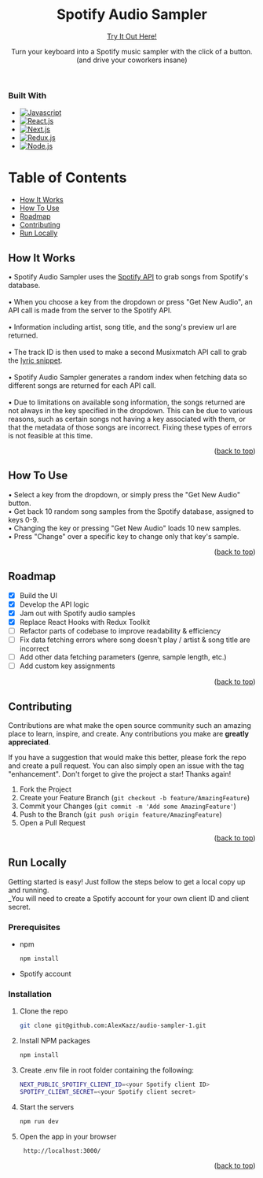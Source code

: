 <!-- [![Contributors][contributors-shield]][contributors-url]
[![Stargazers][stars-shield]][stars-url]
[![Issues][issues-shield]][issues-url] -->

<div>
<h1 align="center">Spotify Audio Sampler</h1>

<p align="center">
<a href="https://audio-sampler-1.vercel.app/">Try It Out Here!</a>
</p>

<p align="center">
Turn your keyboard into a Spotify music sampler with the click of a button.
<br/>
(and drive your coworkers insane)
</p>
</div>
<br />

### Built With

- [![Javascript][javascript]][javascript-url]
- [![React.js][react.js]][react-url]
- [![Next.js][next.js]][next.js-url]
- [![Redux.js][redux.js]][redux.js-url]
- [![Node.js][node.js]][node.js-url]

# Table of Contents

- [How It Works](#how-it-works)
- [How To Use](#how-to-use)
- [Roadmap](#roadmap)
- [Contributing](#contributing)
- [Run Locally](#run-locally)

## How It Works

• Spotify Audio Sampler uses the <a href="https://developer.spotify.com/">Spotify API</a> to grab songs from Spotify's database.
<br/>
<br/>
• When you choose a key from the dropdown or press "Get New Audio", an API call is made from the server to the Spotify API.
<br/>
<br/>
• Information including artist, song title, and the song's preview url are returned.
<br/>
<br/>
• The track ID is then used to make a second Musixmatch API call to grab the <a href="https://developer.musixmatch.com/documentation/api-reference/track-snippet-get">lyric snippet</a>.
<br/>
<br/>
• Spotify Audio Sampler generates a random index when fetching data so different songs are returned for each API call.
<br/>
<br/>
• Due to limitations on available song information, the songs returned are not always in the key specified in the dropdown. This can be due to various reasons, such as certain songs not having a key associated with them, or that the metadata of those songs are incorrect. Fixing these types of errors is not feasible at this time.

<p align="right">(<a href="#table-of-contents">back to top</a>)</p>

## How To Use

• Select a key from the dropdown, or simply press the "Get New Audio" button.
<br/>
• Get back 10 random song samples from the Spotify database, assigned to keys 0-9.
<br/>
• Changing the key or pressing "Get New Audio" loads 10 new samples.
<br/>
• Press "Change" over a specific key to change only that key's sample.

<p align="right">(<a href="#table-of-contents">back to top</a>)</p>

## Roadmap

- [x] Build the UI
- [x] Develop the API logic
- [x] Jam out with Spotify audio samples
- [x] Replace React Hooks with Redux Toolkit
- [ ] Refactor parts of codebase to improve readability & efficiency
- [ ] Fix data fetching errors where song doesn't play / artist & song title are incorrect
- [ ] Add other data fetching parameters (genre, sample length, etc.)
- [ ] Add custom key assignments

<p align="right">(<a href="#table-of-contents">back to top</a>)</p>

## Contributing

Contributions are what make the open source community such an amazing place to learn, inspire, and create. Any contributions you make are **greatly appreciated**.

If you have a suggestion that would make this better, please fork the repo and create a pull request. You can also simply open an issue with the tag "enhancement".
Don't forget to give the project a star! Thanks again!

1. Fork the Project
2. Create your Feature Branch (`git checkout -b feature/AmazingFeature`)
3. Commit your Changes (`git commit -m 'Add some AmazingFeature'`)
4. Push to the Branch (`git push origin feature/AmazingFeature`)
5. Open a Pull Request

<p align="right">(<a href="#table-of-contents">back to top</a>)</p>

## Run Locally

Getting started is easy! Just follow the steps below to get a local copy up and running.
<br/>
\_You will need to create a Spotify account for your own client ID and client secret.

### Prerequisites

- npm
  ```sh
  npm install
  ```
- Spotify account

### Installation

1. Clone the repo
   ```sh
   git clone git@github.com:AlexKazz/audio-sampler-1.git
   ```
2. Install NPM packages
   ```sh
   npm install
   ```
3. Create .env file in root folder containing the following:
   ```sh
   NEXT_PUBLIC_SPOTIFY_CLIENT_ID=<your Spotify client ID>
   SPOTIFY_CLIENT_SECRET=<your Spotify client secret>
   ```
4. Start the servers
   ```js
   npm run dev
   ```
5. Open the app in your browser
   ```sh
    http://localhost:3000/
   ```

<p align="right">(<a href="#table-of-contents">back to top</a>)</p>

[contributors-shield]: https://img.shields.io/github/contributors/AlexKazz/audio-sampler-1
[contributors-url]: https://www.linkedin.com/in/alex-kazenoff/
[stars-shield]: https://img.shields.io/github/stars/audio-sampler-1
[stars-url]: https://github.com/AlexKazz/audio-sampler-1
[issues-shield]: https://img.shields.io/github/issues-raw/AlexKazz/audio-sampler-1
[issues-url]: https://github.com/AlexKazz/audio-sampler-1/issues
[react.js]: https://img.shields.io/badge/React-20232A?style=for-the-badge&logo=react&logoColor=61DAFB
[react-url]: https://reactjs.org/
[javascript]: https://img.shields.io/badge/JavaScript-F7DF1E?style=for-the-badge&logo=javascript&logoColor=black
[javascript-url]: https://www.javascript.com/
[node.js]: https://img.shields.io/badge/Node.js-43853D?style=for-the-badge&logo=node.js&logoColor=white
[node.js-url]: https://nodejs.org/en/
[next.js]: https://img.shields.io/badge/next.js-000000?style=for-the-badge&logo=next&logoColor=white
[next.js-url]: https://nextjs.com/
[redux.js]: https://img.shields.io/badge/Redux-593D88?style=for-the-badge&logo=redux&logoColor=white
[redux.js-url]: https://redux-toolkit.js.org/
